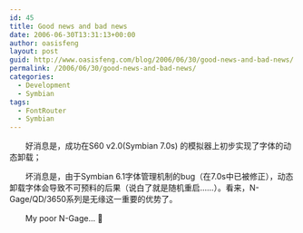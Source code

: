 ```yaml
---
id: 45
title: Good news and bad news
date: 2006-06-30T13:31:13+00:00
author: oasisfeng
layout: post
guid: http://www.oasisfeng.com/blog/2006/06/30/good-news-and-bad-news/
permalink: /2006/06/30/good-news-and-bad-news/
categories:
  - Development
  - Symbian
tags:
  - FontRouter
  - Symbian
---
```

　　好消息是，成功在S60 v2.0(Symbian 7.0s) 的模拟器上初步实现了字体的动态卸载；

　　坏消息是，由于Symbian 6.1字体管理机制的bug（在7.0s中已被修正），动态卸载字体会导致不可预料的后果（说白了就是随机重启……）。看来，N-Gage/QD/3650系列是无缘这一重要的优势了。

　　My poor N-Gage&#8230; 🙁
